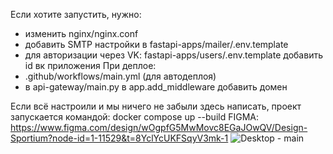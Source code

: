 Если хотите запустить, нужно:
- изменить nginx/nginx.conf
- добавить SMTP настройки в fastapi-apps/mailer/.env.template
- для авторизации через VK: fastapi-apps/users/.env.template добавить id вк приложения
При деплое:
- .github/workflows/main.yml (для автодеплоя)
- в api-gateway/main.py в app.add_middleware добавить домен

Если всё настроили и мы ничего не забыли здесь написать, проект запускается командой: docker compose up --build
FIGMA: https://www.figma.com/design/wOgpfG5MwMovc8EGaJOwQV/Design-Sportium?node-id=1-11529&t=8YclYcUKFSqyV3mk-1
![Desktop - main](https://github.com/user-attachments/assets/3ec1284f-17ef-4bde-86ce-3c81931e26fd)
